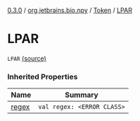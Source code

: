 [0.3.0](../../index.md) / [org.jetbrains.bio.npy](../index.md) / [Token](index.md) / [LPAR](.)

# LPAR

`LPAR` [(source)](https://github.com/JetBrains-Research/npy/blob/0.3.0/src/main/kotlin/org/jetbrains/bio/npy/Support.kt#L66)

### Inherited Properties

| Name | Summary |
|---|---|
| [regex](regex.md) | `val regex: <ERROR CLASS>` |
